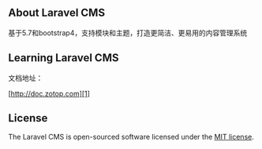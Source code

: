## About Laravel CMS

基于5.7和bootstrap4，支持模块和主题，打造更简洁、更易用的内容管理系统

## Learning Laravel CMS

文档地址：

[http://doc.zotop.com][1]

## License

The Laravel CMS is open-sourced software licensed under the [MIT license](http://opensource.org/licenses/MIT).


  [1]: http://doc.zotop.com
